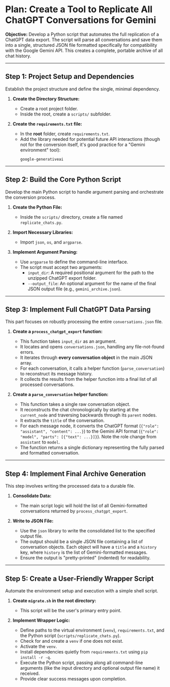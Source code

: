 # Plan: Create a Tool to Replicate All ChatGPT Conversations for Gemini

**Objective:** Develop a Python script that automates the full replication of a ChatGPT data export. The script will parse all conversations and save them into a single, structured JSON file formatted specifically for compatibility with the Google Gemini API. This creates a complete, portable archive of all chat history.

---

## Step 1: Project Setup and Dependencies

Establish the project structure and define the single, minimal dependency.

1.  **Create the Directory Structure:**
    * Create a root project folder.
    * Inside the root, create a `scripts/` subfolder.

2.  **Create the `requirements.txt` file:**
    * In the **root** folder, create `requirements.txt`.
    * Add the library needed for potential future API interactions (though not for the conversion itself, it's good practice for a "Gemini environment" tool):
        ```text
        google-generativeai
        ```

---

## Step 2: Build the Core Python Script

Develop the main Python script to handle argument parsing and orchestrate the conversion process.

1.  **Create the Python File:**
    * Inside the `scripts/` directory, create a file named `replicate_chats.py`.

2.  **Import Necessary Libraries:**
    * Import `json`, `os`, and `argparse`.

3.  **Implement Argument Parsing:**
    * Use `argparse` to define the command-line interface.
    * The script must accept two arguments:
        * `input_dir`: A required positional argument for the path to the unzipped ChatGPT export folder.
        * `--output_file`: An optional argument for the name of the final JSON output file (e.g., `gemini_archive.json`).

---

## Step 3: Implement Full ChatGPT Data Parsing

This part focuses on robustly processing the entire `conversations.json` file.

1.  **Create a `process_chatgpt_export` function:**
    * This function takes `input_dir` as an argument.
    * It locates and opens `conversations.json`, handling any file-not-found errors.
    * It iterates through **every conversation object** in the main JSON array.
    * For each conversation, it calls a helper function (`parse_conversation`) to reconstruct its message history.
    * It collects the results from the helper function into a final list of all processed conversations.

2.  **Create a `parse_conversation` helper function:**
    * This function takes a single raw conversation object.
    * It reconstructs the chat chronologically by starting at the `current_node` and traversing backwards through its `parent` nodes.
    * It extracts the `title` of the conversation.
    * For each message node, it converts the ChatGPT format (`{"role": "assistant", "content": ...}`) to the Gemini API format (`{"role": "model", "parts": [{"text": ...}]}`). Note the role change from `assistant` to `model`.
    * The function returns a single dictionary representing the fully parsed and formatted conversation.

---

## Step 4: Implement Final Archive Generation

This step involves writing the processed data to a durable file.

1.  **Consolidate Data:**
    * The main script logic will hold the list of all Gemini-formatted conversations returned by `process_chatgpt_export`.

2.  **Write to JSON File:**
    * Use the `json` library to write the consolidated list to the specified output file.
    * The output should be a single JSON file containing a list of conversation objects. Each object will have a `title` and a `history` key, where `history` is the list of Gemini-formatted messages.
    * Ensure the output is "pretty-printed" (indented) for readability.

---

## Step 5: Create a User-Friendly Wrapper Script

Automate the environment setup and execution with a simple shell script.

1.  **Create `migrate.sh` in the root directory:**
    * This script will be the user's primary entry point.

2.  **Implement Wrapper Logic:**
    * Define paths to the virtual environment (`venv`), `requirements.txt`, and the Python script (`scripts/replicate_chats.py`).
    * Check for and create a `venv` if one does not exist.
    * Activate the `venv`.
    * Install dependencies quietly from `requirements.txt` using `pip install -r -q`.
    * Execute the Python script, passing along all command-line arguments (like the input directory and optional output file name) it received.
    * Provide clear success messages upon completion.